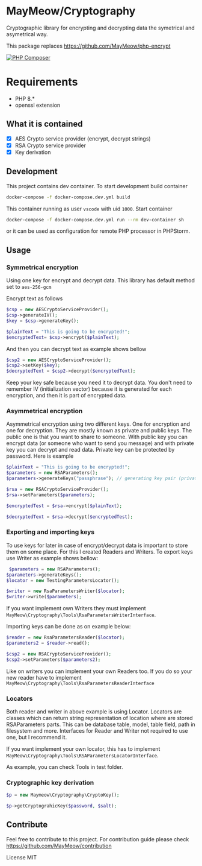 # MayMeow/Cryptography

Cryptographic library for encrypting and decrypting data the symetrical and asymetrical way.

This package replaces https://github.com/MayMeow/php-encrypt

[![PHP Composer](https://github.com/MayMeow/php-cryptography/actions/workflows/php.yml/badge.svg)](https://github.com/MayMeow/php-cryptography/actions/workflows/php.yml)

# Requirements

- PHP 8.*
- openssl extension

## What it is contained

* [x] AES Crypto service provider (encrypt, decrypt strings)
* [x] RSA Crypto service provider
* [x] Key derivation

## Development

This project contains dev container. To start development build container

```bash
docker-compose -f docker-compose.dev.yml build
```

This container running as user `vscode` with uid `1000`. Start container

```bash
docker-compose -f docker-compose.dev.yml run --rm dev-container sh
```

or it can be used as configuration for remote PHP processor in PHPStorm.

## Usage

### Symmetrical encryption

Using one key for encrypt and decrypt data. This library has default method set to `aes-256-gcm`

Encrypt text as follows 

```php
$csp = new AESCryptoServiceProvider();
$csp->generateIV();
$key = $csp->generateKey();

$plainText = "This is going to be encrypted!";
$encryptedText= $csp->encrypt($plainText);
```

And then you can decrypt text as example shows bellow

```php
$csp2 = new AESCryptoServiceProvider();
$csp2->setKey($key);
$decryptedText = $csp2->decrypt($encryptedText);
```

Keep your key safe because you need it to decrypt data. You don't need to remember IV (initialization vector) because
it is generated for each encryption, and then it is part of encrypted data.

### Asymmetrical encryption

Asymmetrical encryption using two different keys. One for encryption and one for decryption. They are mostly known as
private and public keys. The public one is that you want to share to someone. With public key you can encrypt data
(or someone who want to send you message) and with private key you can decrypt and read data. Private key can be
protected by password. Here is example

```php
$plainText = "This is going to be encrypted!";
$parameters = new RSAParameters();
$parameters->generateKeys("passphrase"); // generating key pair (private and public keys)

$rsa = new RSACryptoServiceProvider();
$rsa->setParameters($parameters);

$encryptedTest = $rsa->encrypt($plainText);

$decryptedText = $rsa->decrypt($encryptedTest);
```

### Exporting and importing keys

To use keys for later in case of encrypt/decrypt data is important to store them on some place. For this I created Readers
and Writers. To export keys use Writer as example shows bellow:

```php
 $parameters = new RSAParameters();
$parameters->generateKeys();
$locator = new TestingParametersLocator();

$writer = new RsaParametersWriter($locator);
$writer->write($parameters);
```
If you want implement own Writers they must implement `MayMeow\Cryptography\Tools\RsaParametersWriterInterface`.

Importing keys can be done as on example below:

```php
$reader = new RsaParametersReader($locator);
$parameters2 = $reader->read();

$csp2 = new RSACryptoServiceProvider();
$csp2->setParameters($parameters2);
```

Like on writers you can implement your own Readers too. If you do so your new reader have to implement
`MayMeow\Cryptography\Tools\RsaParametersReaderInterface`

### Locators

Both reader and writer in above example is using Locator. Locators are classes which can return string representation
of location where are stored RSAParameters parts. This can be database table, model, table field, path in filesystem
and more. Interfaces for Reader and Writer not required to use one, but I recommend it.

If you want implement your own locator, this has to implement `MayMeow\Cryptography\Tools\RSAParametersLocatorInterface`.

As example, you can check Tools in test folder.

### Cryptographic key derivation

```php
$p = new Maymeow\Cryptography\CryptoKey();

$p->getCryptograhicKey($password, $salt);
```

## Contribute

Feel free to contribute to this project. For contribution guide please check https://github.com/MayMeow/contribution

License MIT
